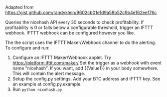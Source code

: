 Adapted from https://gist.github.com/randyklein/9602cb01e1d9a58b52c9b4e162eef76c

Queries the nicehash API every 30 seconds to check profitability. If profitability is 0 or
falls below a configurable threshold, trigger an IFTTT webhook. IFTTT webhook can be 
configured however you like.

The the script uses the IFTTT Maker/Webhook channel to do the alerting.  To configure and run:

1. Configure an IFTTT Maker/Webhook applet. Try https://platform.ifttt.com/maker/
   Set the trigger as a webhook with event name "nicehash".
   If you want, add {{Value1}} in your body somewhere. This will contain the alert message.
2. Setup the config.py settings. Add your BTC address and IFTTT key. See an example at config.py.example.
3. Run `python nicehash.py`
